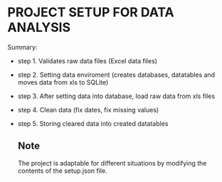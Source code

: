 # PROJECT SETUP FOR DATA ANALYSIS

Summary:
- step 1. Validates raw data files (Excel data files)
- step 2. Setting data enviroment (creates databases, datatables and moves data from xls to SQLite)
- step 3. After setting data into database, load raw data from xls files
- step 4. Clean data (fix dates, fix missing values)
- step 5. Storing cleared data into created datatables

  ## Note
  The project is adaptable for different situations by modifying the contents of the setup.json file.